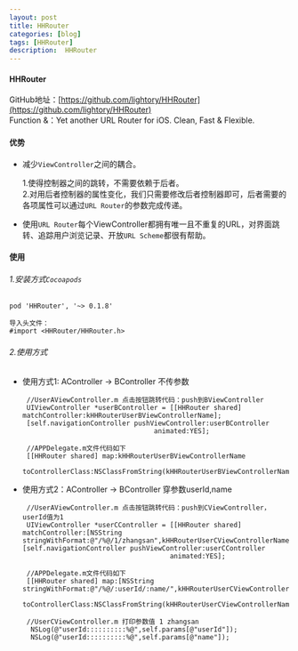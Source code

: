 ```yaml
---
layout: post
title: HHRouter
categories: [blog]
tags: [HHRouter]
description:  HHRouter
---
```


#### HHRouter 

  GitHub地址：[https://github.com/lightory/HHRouter](https://github.com/lightory/HHRouter) <br/>
  Function &：Yet another URL Router for iOS. Clean, Fast & Flexible. 
   
#### 优势

   - 减少`ViewController`之间的耦合。 <br/>
   
     1.使得控制器之间的跳转，不需要依赖于后者。  
     2.对用后者控制器的属性变化，我们只需要修改后者控制器即可，后者需要的各项属性可以通过`URL Router`的参数完成传递。
 
   - 使用`URL Router`每个ViewController都拥有唯一且不重复的URL，对界面跳转、追踪用户浏览记录、开放`URL Scheme`都很有帮助。

#### 使用

###### 1.安装方式`Cocoapods`
 
	pod 'HHRouter', '~> 0.1.8'
 	
 	导入头文件：
 	#import <HHRouter/HHRouter.h>    
    
###### 2.使用方式
  
  - 使用方式1: AController -> BController 不传参数
  
         //UserAViewController.m 点击按钮跳转代码：push到BViewController
         UIViewController *userBController = [[HHRouter shared] matchController:kHHRouterUserBViewControllerName];
         [self.navigationController pushViewController:userBController
                                         animated:YES];
                                         
         //APPDelegate.m文件代码如下
         [[HHRouter shared] map:kHHRouterUserBViewControllerName
         toControllerClass:NSClassFromString(kHHRouterUserBViewControllerName)];                            
  


 -  使用方式2：AController -> BController 穿参数userId,name
  
         //UserAViewController.m 点击按钮跳转代码：push到CViewController，userId值为1
         UIViewController *userCController = [[HHRouter shared] matchController:[NSString stringWithFormat:@"/%@/1/zhangsan",kHHRouterUserCViewControllerName]];
   	    [self.navigationController pushViewController:userCController
                                             animated:YES];
        
         //APPDelegate.m文件代码如下        
		 [[HHRouter shared] map:[NSString stringWithFormat:@"/%@/:userId/:name/",kHHRouterUserCViewControllerName]
          toControllerClass:NSClassFromString(kHHRouterUserCViewControllerName)];
         
         //UserCViewController.m 打印参数值 1 zhangsan
          NSLog(@"userId::::::::::%@",self.params[@"userId"]);
          NSLog(@"userId::::::::::%@",self.params[@"name"]);
         